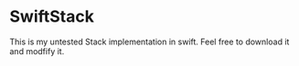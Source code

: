 SwiftStack
==========

This is my untested Stack implementation in swift.
Feel free to download it and modfify it.
